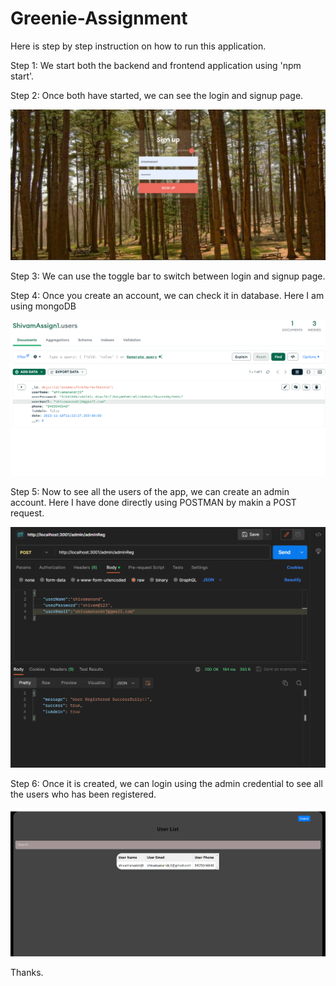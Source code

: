 # Greenie-Assignment


Here is step by step instruction on how to run this application.

Step 1:
We start both the backend and frontend application using 'npm start'.

Step 2:
Once both have started, we can see the login and signup page.

![login/signup page](image-1.png)

Step 3:
We can use the toggle bar to switch between login and signup page.

Step 4:
Once you create an account, we can check it in database. Here I am using mongoDB

![Alt text](image-2.png)

Step 5:
Now to see all the users of the app, we can create an admin account. Here I have done directly using POSTMAN by makin a POST request.

![Alt text](image-3.png)

Step 6:
Once it is created, we can login using the admin credential to see all the users who has been registered.

![Alt text](image-4.png)

Thanks.

